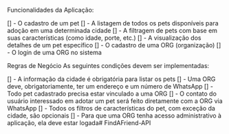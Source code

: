 Funcionalidades da Aplicação:

[] - O cadastro de um pet
[] - A listagem de todos os pets disponíveis para adoção em uma determinada cidade
[] - A filtragem de pets com base em suas características (como idade, porte, etc.)
[] - A visualização dos detalhes de um pet específico
[] - O cadastro de uma ORG (organização)
[] - O login de uma ORG no sistema

Regras de Negócio
As seguintes condições devem ser implementadas:

[] - A informação da cidade é obrigatória para listar os pets
[] - Uma ORG deve, obrigatoriamente, ter um endereço e um número de WhatsApp
[] - Todo pet cadastrado precisa estar vinculado a uma ORG
[] - O contato do usuário interessado em adotar um pet será feito diretamente com a ORG via WhatsApp
[] - Todos os filtros de características do pet, com exceção da cidade, são opcionais
[] - Para que uma ORG tenha acesso administrativo à aplicação, ela deve estar logada# FindAFriend-API
